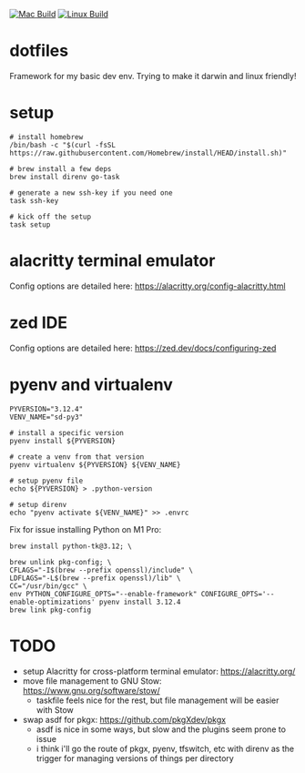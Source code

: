 [![Mac Build](https://github.com/kg6zjl/dotfiles/actions/workflows/build_mac.yml/badge.svg)](https://github.com/kg6zjl/dotfiles/actions/workflows/build_mac.yml) [![Linux Build](https://github.com/kg6zjl/dotfiles/actions/workflows/build_linux.yml/badge.svg)](https://github.com/kg6zjl/dotfiles/actions/workflows/build_linux.yml)

# dotfiles
Framework for my basic dev env. Trying to make it darwin and linux friendly!

# setup
```
# install homebrew
/bin/bash -c "$(curl -fsSL https://raw.githubusercontent.com/Homebrew/install/HEAD/install.sh)"

# brew install a few deps
brew install direnv go-task

# generate a new ssh-key if you need one
task ssh-key

# kick off the setup
task setup
```

# alacritty terminal emulator
Config options are detailed here: https://alacritty.org/config-alacritty.html

# zed IDE
Config options are detailed here: https://zed.dev/docs/configuring-zed

# pyenv and virtualenv
```
PYVERSION="3.12.4"
VENV_NAME="sd-py3"

# install a specific version
pyenv install ${PYVERSION}

# create a venv from that version
pyenv virtualenv ${PYVERSION} ${VENV_NAME}

# setup pyenv file
echo ${PYVERSION} > .python-version

# setup direnv
echo "pyenv activate ${VENV_NAME}" >> .envrc
```

Fix for issue installing Python on M1 Pro:
```
brew install python-tk@3.12; \

brew unlink pkg-config; \
CFLAGS="-I$(brew --prefix openssl)/include" \
LDFLAGS="-L$(brew --prefix openssl)/lib" \
CC="/usr/bin/gcc" \
env PYTHON_CONFIGURE_OPTS="--enable-framework" CONFIGURE_OPTS='--enable-optimizations' pyenv install 3.12.4
brew link pkg-config
```

# TODO
- setup Alacritty for cross-platform terminal emulator: https://alacritty.org/
- move file management to GNU Stow: https://www.gnu.org/software/stow/
    - taskfile feels nice for the rest, but file management will be easier with Stow
- swap asdf for pkgx: https://github.com/pkgXdev/pkgx
    - asdf is nice in some ways, but slow and the plugins seem prone to issue
    - i think i'll go the route of pkgx, pyenv, tfswitch, etc with direnv as the trigger for managing versions of things per directory
